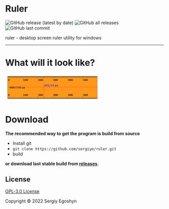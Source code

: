 # Ruler
![GitHub release (latest by date)](https://img.shields.io/github/v/release/sergiye/ruler?style=for-the-badge)
![GitHub all releases](https://img.shields.io/github/downloads/sergiye/ruler/total?style=for-the-badge)
![GitHub last commit](https://img.shields.io/github/last-commit/sergiye/ruler?style=for-the-badge)

ruler - desktop screen ruler utility for windows

----

# What will it look like?

[<img src="https://github.com/sergiye/ruler/raw/master/preview.png" alt="Preview" width="300"/>](https://github.com/sergiye/ruler/releases)

# Download

**The recommended way to get the program is build from source**
- Install git
- `git clone https://github.com/sergiye/ruler.git`
- build

**or download last stable build from <a href="https://github.com/sergiye/ruler/releases">releases</a>.**

## License

<a href="LICENSE">GPL-3.0 License</a> 

Copyright © 2022 Sergiy Egoshyn

